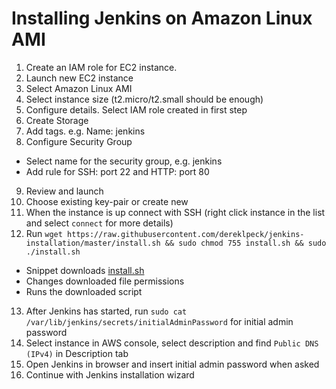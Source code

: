 # Installing Jenkins on Amazon Linux AMI 

1. Create an IAM role for EC2 instance.
2. Launch new EC2 instance
3. Select Amazon Linux AMI 
4. Select instance size (t2.micro/t2.small should be enough)
5. Configure details. Select IAM role created in first step
6. Create Storage
7. Add tags. e.g. Name: jenkins 
8. Configure Security Group
  * Select name for the security group, e.g. jenkins
  * Add rule for SSH: port 22 and HTTP: port 80
9. Review and launch
10. Choose existing key-pair or create new
11. When the instance is up connect with SSH (right click instance in the list and select `connect` for more details)
12. Run `wget https://raw.githubusercontent.com/dereklpeck/jenkins-installation/master/install.sh && sudo chmod 755 install.sh && sudo ./install.sh`
  * Snippet downloads [install.sh](https://github.com/dereklpeck/jenkins-installation/blob/master/install.sh)
  * Changes downloaded file permissions
  * Runs the downloaded script
13. After Jenkins has started, run `sudo cat /var/lib/jenkins/secrets/initialAdminPassword` for initial admin password
14. Select instance in AWS console, select description and find `Public DNS (IPv4)` in Description tab
15. Open Jenkins in browser and insert initial admin password when asked
16. Continue with Jenkins installation wizard
